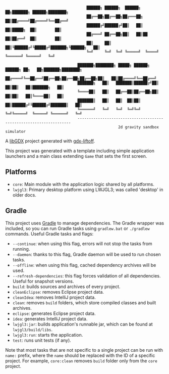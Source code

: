 ```                                                 
                                    ██████╗ ██████╗  ██████╗      ██╗███████╗ ██████╗████████╗     
                                    ██╔══██╗██╔══██╗██╔═══██╗     ██║██╔════╝██╔════╝╚══██╔══╝     
                                    ██████╔╝██████╔╝██║   ██║     ██║█████╗  ██║        ██║        
                                    ██╔═══╝ ██╔══██╗██║   ██║██   ██║██╔══╝  ██║        ██║        
                                    ██║     ██║  ██║╚██████╔╝╚█████╔╝███████╗╚██████╗   ██║        
                                    ╚═╝     ╚═╝  ╚═╝ ╚═════╝  ╚════╝ ╚══════╝ ╚═════╝   ╚═╝        
                                                                                                
                                ███████╗████████╗ █████╗ ██████╗ ██████╗ ██╗   ██╗███████╗████████╗
                                ██╔════╝╚══██╔══╝██╔══██╗██╔══██╗██╔══██╗██║   ██║██╔════╝╚══██╔══╝
                                ███████╗   ██║   ███████║██████╔╝██║  ██║██║   ██║███████╗   ██║   
                                ╚════██║   ██║   ██╔══██║██╔══██╗██║  ██║██║   ██║╚════██║   ██║   
                                ███████║   ██║   ██║  ██║██║  ██║██████╔╝╚██████╔╝███████║   ██║   
                                ╚══════╝   ╚═╝   ╚═╝  ╚═╝╚═╝  ╚═╝╚═════╝  ╚═════╝ ╚══════╝   ╚═╝   
                                -------------------------------------------------------------------
                                                  2d gravity sandbox simulator
```
A [libGDX](https://libgdx.com/) project generated with [gdx-liftoff](https://github.com/libgdx/gdx-liftoff).

This project was generated with a template including simple application launchers and a main class extending `Game` that sets the first screen.

## Platforms

- `core`: Main module with the application logic shared by all platforms.
- `lwjgl3`: Primary desktop platform using LWJGL3; was called 'desktop' in older docs.

## Gradle

This project uses [Gradle](https://gradle.org/) to manage dependencies.
The Gradle wrapper was included, so you can run Gradle tasks using `gradlew.bat` or `./gradlew` commands.
Useful Gradle tasks and flags:

- `--continue`: when using this flag, errors will not stop the tasks from running.
- `--daemon`: thanks to this flag, Gradle daemon will be used to run chosen tasks.
- `--offline`: when using this flag, cached dependency archives will be used.
- `--refresh-dependencies`: this flag forces validation of all dependencies. Useful for snapshot versions.
- `build`: builds sources and archives of every project.
- `cleanEclipse`: removes Eclipse project data.
- `cleanIdea`: removes IntelliJ project data.
- `clean`: removes `build` folders, which store compiled classes and built archives.
- `eclipse`: generates Eclipse project data.
- `idea`: generates IntelliJ project data.
- `lwjgl3:jar`: builds application's runnable jar, which can be found at `lwjgl3/build/libs`.
- `lwjgl3:run`: starts the application.
- `test`: runs unit tests (if any).

Note that most tasks that are not specific to a single project can be run with `name:` prefix, where the `name` should be replaced with the ID of a specific project.
For example, `core:clean` removes `build` folder only from the `core` project.
